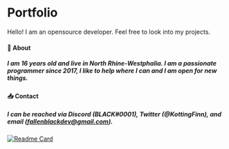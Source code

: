 # Portfolio
Hello! I am an opensource developer. Feel free to look into my projects.

#### 👋 About
##### I am 16 years old and live in North Rhine-Westphalia. I am a passionate programmer since 2017, I like to help where I can and I am open for new things.

#### 📥 Contact
##### I can be reached via Discord (BLACK#0001), Twitter (@KottingFinn), and email (fallenblackdev@gmail.com).

[![Readme Card](https://github-readme-stats.vercel.app/api/pin/?username=fallenblackdev&repo=github-readme-stats)](https://github.com/anuraghazra/github-readme-stats)
